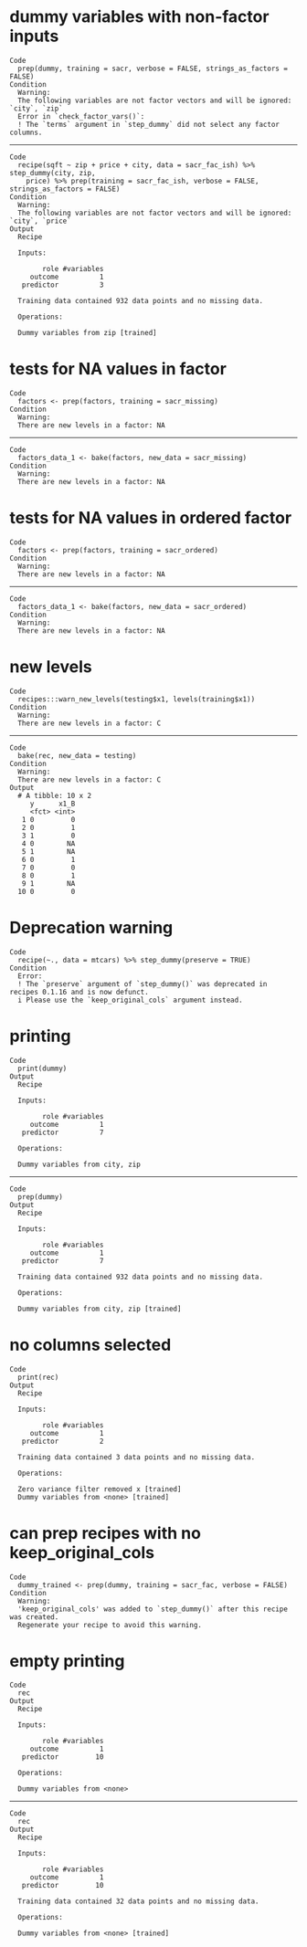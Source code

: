 # dummy variables with non-factor inputs

    Code
      prep(dummy, training = sacr, verbose = FALSE, strings_as_factors = FALSE)
    Condition
      Warning:
      The following variables are not factor vectors and will be ignored: `city`, `zip`
      Error in `check_factor_vars()`:
      ! The `terms` argument in `step_dummy` did not select any factor columns.

---

    Code
      recipe(sqft ~ zip + price + city, data = sacr_fac_ish) %>% step_dummy(city, zip,
        price) %>% prep(training = sacr_fac_ish, verbose = FALSE, strings_as_factors = FALSE)
    Condition
      Warning:
      The following variables are not factor vectors and will be ignored: `city`, `price`
    Output
      Recipe
      
      Inputs:
      
            role #variables
         outcome          1
       predictor          3
      
      Training data contained 932 data points and no missing data.
      
      Operations:
      
      Dummy variables from zip [trained]

# tests for NA values in factor

    Code
      factors <- prep(factors, training = sacr_missing)
    Condition
      Warning:
      There are new levels in a factor: NA

---

    Code
      factors_data_1 <- bake(factors, new_data = sacr_missing)
    Condition
      Warning:
      There are new levels in a factor: NA

# tests for NA values in ordered factor

    Code
      factors <- prep(factors, training = sacr_ordered)
    Condition
      Warning:
      There are new levels in a factor: NA

---

    Code
      factors_data_1 <- bake(factors, new_data = sacr_ordered)
    Condition
      Warning:
      There are new levels in a factor: NA

# new levels

    Code
      recipes:::warn_new_levels(testing$x1, levels(training$x1))
    Condition
      Warning:
      There are new levels in a factor: C

---

    Code
      bake(rec, new_data = testing)
    Condition
      Warning:
      There are new levels in a factor: C
    Output
      # A tibble: 10 x 2
         y      x1_B
         <fct> <int>
       1 0         0
       2 0         1
       3 1         0
       4 0        NA
       5 1        NA
       6 0         1
       7 0         0
       8 0         1
       9 1        NA
      10 0         0

# Deprecation warning

    Code
      recipe(~., data = mtcars) %>% step_dummy(preserve = TRUE)
    Condition
      Error:
      ! The `preserve` argument of `step_dummy()` was deprecated in recipes 0.1.16 and is now defunct.
      i Please use the `keep_original_cols` argument instead.

# printing

    Code
      print(dummy)
    Output
      Recipe
      
      Inputs:
      
            role #variables
         outcome          1
       predictor          7
      
      Operations:
      
      Dummy variables from city, zip

---

    Code
      prep(dummy)
    Output
      Recipe
      
      Inputs:
      
            role #variables
         outcome          1
       predictor          7
      
      Training data contained 932 data points and no missing data.
      
      Operations:
      
      Dummy variables from city, zip [trained]

# no columns selected

    Code
      print(rec)
    Output
      Recipe
      
      Inputs:
      
            role #variables
         outcome          1
       predictor          2
      
      Training data contained 3 data points and no missing data.
      
      Operations:
      
      Zero variance filter removed x [trained]
      Dummy variables from <none> [trained]

# can prep recipes with no keep_original_cols

    Code
      dummy_trained <- prep(dummy, training = sacr_fac, verbose = FALSE)
    Condition
      Warning:
      'keep_original_cols' was added to `step_dummy()` after this recipe was created.
      Regenerate your recipe to avoid this warning.

# empty printing

    Code
      rec
    Output
      Recipe
      
      Inputs:
      
            role #variables
         outcome          1
       predictor         10
      
      Operations:
      
      Dummy variables from <none>

---

    Code
      rec
    Output
      Recipe
      
      Inputs:
      
            role #variables
         outcome          1
       predictor         10
      
      Training data contained 32 data points and no missing data.
      
      Operations:
      
      Dummy variables from <none> [trained]

